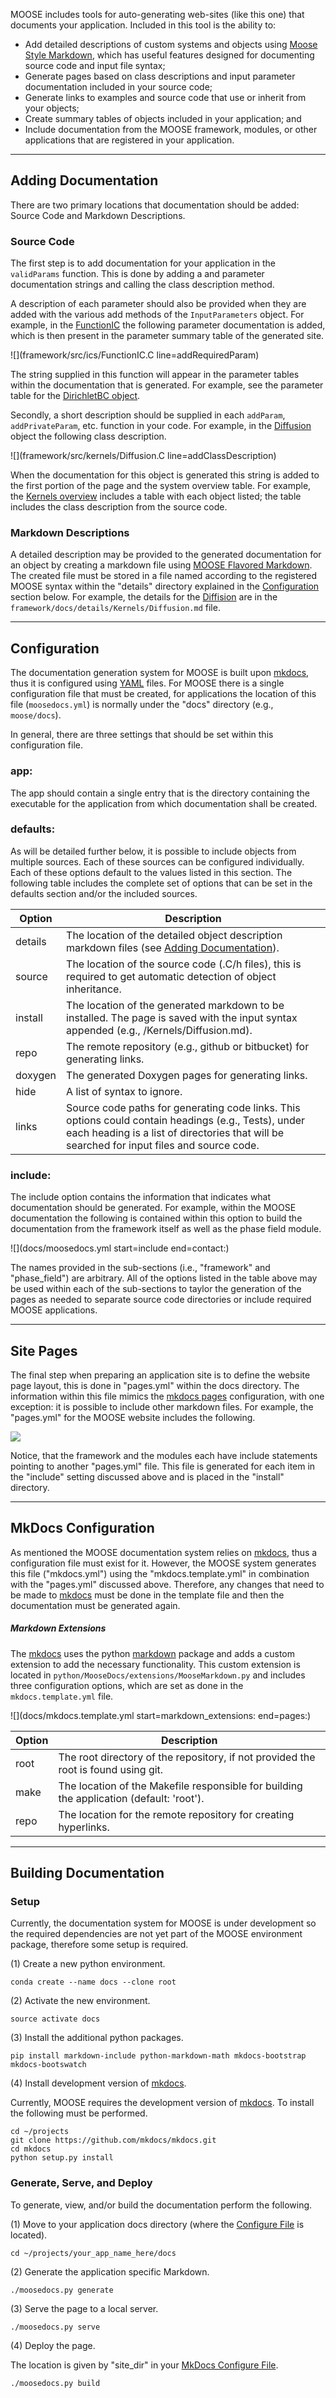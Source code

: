 <!-- content/doc_generation/Overview.md -->

[mkdocs]: www.mkdocs.org


MOOSE includes tools for auto-generating web-sites (like this one) that documents your application. Included
in this tool is the ability to:

* Add detailed descriptions of custom systems and objects using [Moose Style Markdown](MooseFlavoredMarkdown.md),
which has useful features designed for documenting source code and input file syntax;
* Generate pages based on class descriptions and input parameter documentation included in your source code;
* Generate links to examples and source code that use or inherit from your objects;
* Create summary tables of objects included in your application; and
* Include documentation from the MOOSE framework, modules, or other applications that are registered in your application.

---

## Adding Documentation
There are two primary locations that documentation should be added: Source Code and Markdown Descriptions.

### Source Code
The first step is to add documentation for your application in the `validParams` function. This is done by adding a
and parameter documentation strings and calling the class description method.

A description of each parameter should also be provided when they are added with the various add methods
of the `InputParameters` object. For example, in the [FunctionIC](../systems/framework/ICs/FunctionIC.md)
the following parameter documentation is added, which is then present in the parameter summary table of the
generated site.

![](framework/src/ics/FunctionIC.C line=addRequiredParam)

The string supplied in this function will appear in the parameter tables within the documentation that is generated.
For example, see the parameter table for the [DirichletBC object](/BCs/DirichletBC.md).

Secondly, a short description should be supplied in each `addParam`, `addPrivateParam`, etc. function in your code. For
example, in the [Diffusion](/Kernels/Diffusion.md) object the following class
description.

![](framework/src/kernels/Diffusion.C line=addClassDescription)

When the documentation for this object is generated this string is added to the first portion of the page and the
system overview table. For example, the [Kernels overview](/Kernels/Overview.md) includes a table with each object
listed; the table includes the class description from the source code.

### Markdown Descriptions
A detailed description may be provided to the generated documentation for an object by creating a markdown file using
[MOOSE Flavored Markdown](MooseFlavoredMarkdown.md). The created file must be stored in a file named according to the
registered MOOSE syntax within the "details" directory explained in the [Configuration](#configuration) section below.
For example, the details for the [Diffision](/Kernels/Diffusion.md) are in the `framework/docs/details/Kernels/Diffusion.md`
file.

---

## Configuration
The documentation generation system for MOOSE is built upon [mkdocs], thus it is configured
using [YAML](http://yaml.org) files. For MOOSE there is a single configuration file that must be created, for applications
the location of this file (`moosedocs.yml`) is normally under the "docs" directory (e.g., `moose/docs`).

In general, there are three settings that should be set within this configuration file.

### app:
The app should contain a single entry that is the directory containing the executable for the application from which
documentation shall be created.

### defaults:
As will be detailed further below, it is possible to include objects from multiple sources. Each of these sources
can be configured individually. Each of these options default to the values listed in this section. The following table
includes the complete set of options that can be set in the defaults section and/or the included sources.

| Option | Description |
| ------ | ----------- |
| details | The location of the detailed object description markdown files (see [Adding Documentation](#adding-documentation)). |
| source | The location of the source code (.C/h files), this is required to get automatic detection of object inheritance. |
| install | The location of the generated markdown to be installed. The page is saved with the input syntax appended (e.g., <install>/Kernels/Diffusion.md). |
| repo | The remote repository (e.g., github or bitbucket) for generating links. |
| doxygen | The generated Doxygen pages for generating links. |
| hide | A list of syntax to ignore. |
| links | Source code paths for generating code links. This options could contain headings (e.g., Tests), under each heading is a list of directories that will be searched for input files and source code. |

### include:
The include option contains the information that indicates what documentation should be generated. For example, within
the MOOSE documentation the following is contained within this option to build the documentation from the framework itself
as well as the phase field module.

![](docs/moosedocs.yml start=include end=contact:)

The names provided in the sub-sections (i.e., "framework" and "phase_field") are arbitrary. All of the options listed
in the table above may be used within each of the sub-sections to taylor the generation of the pages as needed to
separate source code directories or include required MOOSE applications.

---

## Site Pages

The final step when preparing an application site is to define the website page layout, this is done in "pages.yml" within
the docs directory. The information within this file mimics the [mkdocs pages](http://www.mkdocs.org/user-guide/configuration/#pages)
configuration, with one exception: it is possible to include other markdown files. For example, the "pages.yml" for
the MOOSE website includes the following.

![](docs/pages.yml)

Notice, that the framework and the modules each have include statements pointing to another "pages.yml" file. This
file is generated for each item in the "include" setting discussed above and is placed in the "install" directory.

---

## MkDocs Configuration
As mentioned the MOOSE documentation system relies on [mkdocs], thus a configuration file must exist for it. However,
the MOOSE system generates this file ("mkdocs.yml") using the "mkdocs.template.yml" in combination with the "pages.yml"
discussed above. Therefore, any changes that need to be made to [mkdocs] must be done in the template file and then
the documentation must be generated again.

##### **Markdown Extensions**

The [mkdocs] uses the python [markdown](http://pythonhosted.org/Markdown/) package and adds a custom extension to add the
necessary functionality. This custom extension is located in `python/MooseDocs/extensions/MooseMarkdown.py` and includes
three configuration options, which are set as done in the `mkdocs.template.yml` file.

![](docs/mkdocs.template.yml start=markdown_extensions: end=pages:)

| Option | Description |
| ------ | ----------- |
| root   | The root directory of the repository, if not provided the root is found using git. |
| make   | The location of the Makefile responsible for building the application (default: 'root'). |
| repo   | The location for the remote repository for creating hyperlinks. |

---

## Building Documentation

### Setup
Currently, the documentation system for MOOSE is under development so the required dependencies are not yet
part of the MOOSE environment package, therefore some setup is required.

(1) Create a new python environment.

```text
conda create --name docs --clone root
```

(2) Activate the new environment.

```text
source activate docs
```

(3) Install the additional python packages.

```text
pip install markdown-include python-markdown-math mkdocs-bootstrap mkdocs-bootswatch
```

(4) Install development version of [mkdocs].

Currently, MOOSE requires the development version of [mkdocs]. To install the following must be performed.

```text
cd ~/projects
git clone https://github.com/mkdocs/mkdocs.git
cd mkdocs
python setup.py install
```

### Generate, Serve, and Deploy
To generate, view, and/or build the documentation perform the following.

(1) Move to your application docs directory (where the [Configure File](#configuration) is located).
```text
cd ~/projects/your_app_name_here/docs
```

(2) Generate the application specific Markdown.

```text
./moosedocs.py generate
```

(3) Serve the page to a local server.

```text
./moosedocs.py serve
```

(4) Deploy the page.

The location is given by "site_dir" in your [MkDocs Configure File](#mkdocs-configuration).

```text
./moosedocs.py build
```

